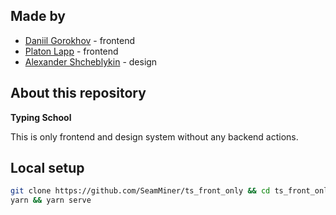 ## Made by
- [Daniil Gorokhov](https://t.me/OneLeques) - frontend
- [Platon Lapp](https://t.me/SeamMiner) - frontend
- [Alexander Shcheblykin](https://t.me/greeneboy) - design

## About this repository

**Typing School**

This is only frontend and design system without any backend actions.

## Local setup

```bash
git clone https://github.com/SeamMiner/ts_front_only && cd ts_front_only
yarn && yarn serve
```
